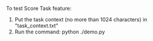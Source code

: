 To test Score Task feature:
1. Put the task context (no more than 1024 characters) in "task_context.txt"
2. Run the command: python ./demo.py